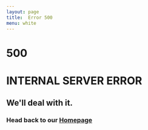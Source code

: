 ```yaml
---
layout: page
title:  Error 500
menu: white
---
```

# 500 

# INTERNAL SERVER ERROR

## We'll deal with it.

### Head back to our [Homepage](https://fermiumlabs.com)
